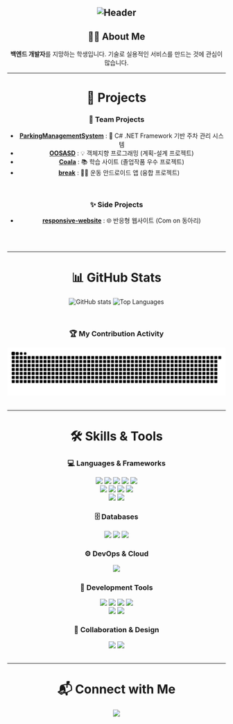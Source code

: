 <div align="center">

![Header](https://capsule-render.vercel.app/api?type=rect&color=1F2937&height=250&text=Software%20Developer&fontSize=70&fontColor=ffffff&fontAlign=50&section=header&animation=fadeIn)
---

## 👨‍💻 About Me

**백엔드 개발자**를 지망하는 학생입니다. 기술로 실용적인 서비스를 만드는 것에 관심이 많습니다.

---

# 🚀 Projects

### 🌟 Team Projects

- [**ParkingManagementSystem**](https://github.com/lms2002/ParkingManagementSystem) : 🚗 C# .NET Framework 기반 주차 관리 시스템
- [**OOSASD**](https://github.com/hyunkyumlee/OOSASD) : 💡 객체지향 프로그래밍 (계획-설계 프로젝트)
-  [**Coala**](https://github.com/HeeJun021/Coala) : 📚 학습 사이트 (졸업작품 우수 프로젝트)
- [**break**](https://github.com/lm2002/break) : 🏋️‍♂️ 운동 안드로이드 앱 (융합 프로젝트)
  
<br/>

### ✨ Side Projects
- [**responsive-website**](https://github.com/lms2002/responsive-website) : 🌐 반응형 웹사이트 (Com on 동아리)

<br>
<br>

---

# 📊 GitHub Stats

![GitHub stats](https://github-readme-stats.vercel.app/api?username=lms2002&show_icons=true&theme=dark&count_private=true&cache_seconds=1800&hide_border=true)
![Top Languages](https://github-readme-stats.vercel.app/api/top-langs/?username=lms2002&layout=compact&theme=dark&hide_border=true)

<br/>

### 🏆 My Contribution Activity
<picture>
  <source media="(prefers-color-scheme: dark)" srcset="https://raw.githubusercontent.com/lms2002/lms2002/main/output/github-contribution-grid-snake-dark.svg">
  <img alt="github contribution grid snake animation" src="https://raw.githubusercontent.com/lms2002/lms2002/main/output/github-contribution-grid-snake.svg" />
</picture>

<br>
<br>

---

# 🛠️ Skills & Tools

### 💻 Languages & Frameworks
<img src="https://img.shields.io/badge/html5-%23E34F26.svg?&style=for-the-badge&logo=html5&logoColor=white" />
<img src="https://img.shields.io/badge/css3-%231572B6.svg?&style=for-the-badge&logo=css3&logoColor=white" />
<img src="https://img.shields.io/badge/javascript-%23F7DF1E.svg?&style=for-the-badge&logo=javascript&logoColor=black" />
<img src="https://img.shields.io/badge/react-%2361DAFB.svg?&style=for-the-badge&logo=react&logoColor=black" />
<img src="https://img.shields.io/badge/tailwind%20css-%2338B2AC.svg?&style=for-the-badge&logo=tailwind%20css&logoColor=white" />
<br>
<img src="https://img.shields.io/badge/node.js-%23339933.svg?&style=for-the-badge&logo=node.js&logoColor=white" />
<img src="https://img.shields.io/badge/java-%23007396.svg?&style=for-the-badge&logo=java&logoColor=white" />
<img src="https://img.shields.io/badge/kotlin-%237F52FF.svg?&style=for-the-badge&logo=kotlin&logoColor=white" />
<img src="https://img.shields.io/badge/spring-%236DB33F.svg?&style=for-the-badge&logo=spring&logoColor=white" />
<br>
<img src="https://img.shields.io/badge/python-%233776AB.svg?&style=for-the-badge&logo=python&logoColor=white" />
<img src="https://img.shields.io/badge/c%23-%23239120.svg?&style=for-the-badge&logo=c-sharp&logoColor=white" />

### 🗄️ Databases
<img src="https://img.shields.io/badge/mysql-%234479A1.svg?&style=for-the-badge&logo=mysql&logoColor=white" />
<img src="https://img.shields.io/badge/postgresql-%234169E1.svg?&style=for-the-badge&logo=postgresql&logoColor=white" />
<img src="https://img.shields.io/badge/oracle-%23F80000.svg?&style=for-the-badge&logo=oracle&logoColor=white" />

### ⚙️ DevOps & Cloud
<img src="https://img.shields.io/badge/docker-%232496ED.svg?&style=for-the-badge&logo=docker&logoColor=white" />

### 🚀 Development Tools
<img src="https://img.shields.io/badge/visual%20studio%20code-%23007ACC.svg?&style=for-the-badge&logo=visual%20studio%20code&logoColor=white" />
<img src="https://img.shields.io/badge/visual%20studio-%235C2D91.svg?&style=for-the-badge&logo=visual%20studio&logoColor=white" />
<img src="https://img.shields.io/badge/intellij%20idea-%23000000.svg?&style=for-the-badge&logo=intellij%20idea&logoColor=white" />
<img src="https://img.shields.io/badge/android%20studio-%233DDC84.svg?&style=for-the-badge&logo=android%20studio&logoColor=black" />
<br>
<img src="https://img.shields.io/badge/git-%23F05032.svg?&style=for-the-badge&logo=git&logoColor=white" />
<img src="https://img.shields.io/badge/github-%23181717.svg?&style=for-the-badge&logo=github&logoColor=white" />

### 🤝 Collaboration & Design
<img src="https://img.shields.io/badge/notion-%23000000.svg?&style=for-the-badge&logo=notion&logoColor=white" />
<img src="https://img.shields.io/badge/figma-%23F24E1E.svg?&style=for-the-badge&logo=figma&logoColor=white" />

<br/>
<br/>

---

# 📬 Connect with Me

<a href="mailto:022lm@naver.com"><img src="https://img.shields.io/badge/Email-D14836?style=for-the-badge&logo=gmail&logoColor=white"></a>
<br/>
<br/>
</div>
